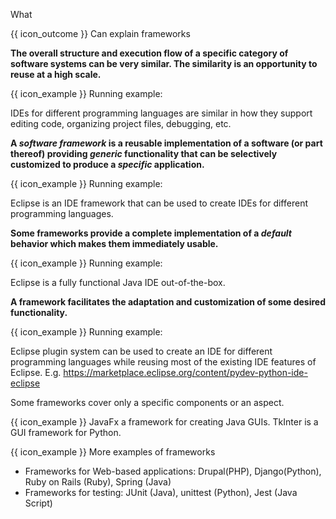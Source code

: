 <span id="title">What</span>

<span id="prereqs"></span>

<span id="outcomes">{{ icon_outcome }} Can explain frameworks</span>

<div id="body">

**The overall structure and execution flow of a specific category of software systems can be very similar. The similarity is an opportunity to reuse at a high scale.**

<tip-box>

{{ icon_example }} Running example:

IDEs for different programming languages are similar in how they support editing code, organizing project files, debugging, etc.

</tip-box>

**A _software framework_ is a reusable implementation of a software (or part thereof) providing _generic_ functionality that can be selectively customized to produce a _specific_ application.**

<tip-box>

{{ icon_example }} Running example:

Eclipse is an IDE framework that can be used to create IDEs for different programming languages.

</tip-box>

**Some frameworks provide a complete implementation of a _default_ behavior which makes them immediately usable.**

<tip-box>

{{ icon_example }} Running example:

Eclipse is a fully functional Java IDE out-of-the-box.

</tip-box>

**A framework facilitates the adaptation and customization of some desired functionality.**

<tip-box>

{{ icon_example }} Running example:

Eclipse plugin system can be used to create an IDE for different programming languages while reusing most of the existing IDE features of Eclipse. E.g. https://marketplace.eclipse.org/content/pydev-python-ide-eclipse

</tip-box>

Some frameworks cover only a specific components or an aspect.

<tip-box>

{{ icon_example }} JavaFx a framework for creating Java GUIs. TkInter is a GUI framework for Python.

</tip-box>

<tip-box>

{{ icon_example }} More examples of frameworks

* Frameworks for Web-based applications: Drupal(PHP), Django(Python), Ruby on Rails (Ruby), Spring (Java)
* Frameworks for testing: JUnit (Java), unittest (Python), Jest (Java Script)

</tip-box>

</div>

<div id="extras">
</div>